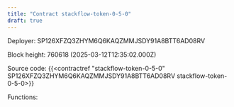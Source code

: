 ```yaml
---
title: "Contract stackflow-token-0-5-0"
draft: true
---
```

Deployer: SP126XFZQ3ZHYM6Q6KAQZMMJSDY91A8BTT6AD08RV


 



Block height: 760618 (2025-03-12T12:35:02.000Z)

Source code: {{<contractref "stackflow-token-0-5-0" SP126XFZQ3ZHYM6Q6KAQZMMJSDY91A8BTT6AD08RV stackflow-token-0-5-0>}}

Functions:


